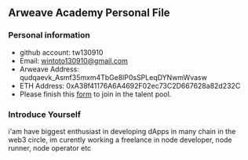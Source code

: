 ## Arweave Academy Personal File

### Personal information

- github account: tw130910	
- Email: wintoto130910@gmail.com
- Arweave Address: qudqaevk_Asmf35mxm4TbGe8lP0sSPLeqDYNwmWvasw
- ETH Address: 0xA38f41176A6A4692F02ec73C2D667628a82d232C
- Please finish this [form](https://docs.google.com/forms/d/e/1FAIpQLSfWA5fIIcBgmRppm3jNz5vmf9Mai_QMVil-2pO4r7YKn_Zhtw/viewform?usp=sf_link) to join in the talent pool.

### Introduce Yourself
 i'am have biggest enthusiast in developing dApps in many chain in the web3 circle, im curently working a freelance in node developer, node runner, node operator etc
